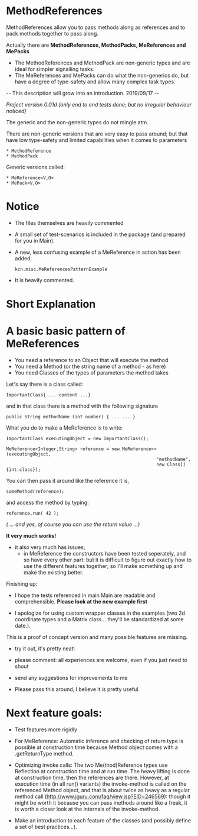 # MethodReferences

MethodReferences allow you to pass methods along as references and to pack methods together to pass along.

Actually there are <b> MethodReferences, MethodPacks, MeReferences and MePacks </b>

* The MethodReferences and MethodPack are non-generic types and are ideal for simpler signalling tasks.
* The MeReferences and MePacks can do what the non-generics do, but have a degree of type-safety and allow 
  many complex task types.

-- This description will grow into an introduction. 2019/09/17 --

<I>Project version 0.01d (only end to end tests done; but no irregular behaviour noticed)</i>

The generic and the non-generic types do not mingle atm. 

There are non-generic versions that are very easy to pass around;
but that have low type-safety and limited capabilities when it comes to parameters

    * MethodReference
    * MethodPack

Generic versions called:

    * MeReference<V,O>
    * MePack<V,O>

# Notice
* The files themselves are heavily commented 
* A small set of test-scenarios is included in the package (and prepared for you in Main).
* A new, less confusing example of a MeReference in action has been added:

      kcn.misc.MeReferencesPatternExample           
* It is heavily commented.

# Short Explanation
# A basic basic pattern of MeReferences 

* You need a reference to an Object that will execute the method 
* You need a Method (or the string name of a method - as here)
* You need Classes of the types of parameters the method takes

Let's say there is a class called: 

    ImportantClass{ ... content ...}

and in that class there is a method with the following signature

    public String methodName (int number) { ... ... }

What you do to make a MeReference is to write:

    ImportantClass executingObject = new ImportantClass();

    MeReference<Integer,String> reference = new MeReference<>(executingObject,
                                                             "methodName",
                                                             new Class[]{int.class});
                             
You can then pass it around like the reference it is,

    someMethod(reference);

and access the method by typing:

    reference.run( 42 );

<i>( ... and yes, of course you can use the return value ...)</i>


<B>It very much works!</B>
- it also very much has issues; 
  * in MeReference the constructors have been tested seperately, and so have every other part: but it is difficult to figure out exactly how to use the different features together; so I'll make something up and make the existing better.  

Finishing up: 
* I hope the tests referenced in main Main are readable and comprehensible. <b> Please look at the new example first </b>
  
* I apologize for using custom wrapper classes in the examples (two 2d coordinate types and a Matrix class... they'll be standardized at some date.).



This is a proof of concept version and many possible features are missing.

* try it out, it's pretty neat!
* please comment: all experiences are welcome, even if you just need to shout
* send any suggestions for improvements to me

* Please pass this around, I believe it is pretty useful.



# Next feature goals:
* Test features more rigidly
* For MeReference: Automatic inference and checking of return type is possible at construction time because Method object comes with a .getReturnType method.
* Optimizing invoke calls: The two Me(thod)Reference types use Reflection at construction time and at run time. The heavy lifting is done at construction time, then the references are there. However, at execution time (in all run() variants) the invoke-method is called on the referenced Method object, and that is about twice as heavy as a regular method call (http://www.jguru.com/faq/view.jsp?EID=246569): though it might be worth it because you can pass methods around like a freak, it is worth a closer look at the internals of the invoke-method.

* Make an introduction to each feature of the classes (and possibly define a set of best practices...).
